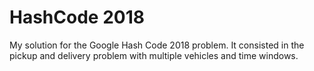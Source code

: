 # HashCode 2018
My solution for the Google Hash Code 2018 problem. It consisted in the pickup and delivery problem with multiple vehicles and time windows.

